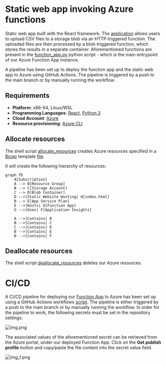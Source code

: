 # Static web app invoking Azure functions

Static web app built with the React framework. The [application](client/src/App.js) allows users to upload CSV files to a storage blob via an HTTP-triggered function.
The uploaded files are then processed by a blob-triggered function, which stores the results in a separate container. Aforementioned functions
are present in the [function_app.py](hvalfangst_function/function_app.py) python script - which is the main entrypoint of our Azure Function App instance.

A pipeline has been set up to deploy the function app and the static web app to Azure using GitHub Actions. The pipeline is triggered by a push to the main branch or by manually running the workflow.



## Requirements

- **Platform**: x86-64, Linux/WSL
- **Programming Languages**: [React](https://reactjs.org/docs/getting-started.html), [Python 3](https://www.python.org/downloads/)
- **Cloud Account**: [Azure](https://azure.microsoft.com/en-us/pricing/purchase-options/azure-account)
- **Resource provisioning**: [Azure CLI](https://learn.microsoft.com/en-us/cli/azure/)


## Allocate resources

The shell script [allocate_resources](infra/allocate_resources.sh) creates Azure resources specified in a
[Bicep](https://learn.microsoft.com/en-us/azure/azure-resource-manager/bicep/overview?tabs=bicep) template [file](infra/main.bicep).

It will create the following hierarchy of resources:

```mermaid
graph TD
    A[Subscription]
    A --> B[Resource Group]
    B --> C[Storage Account]
    C --> D[Blob Container]
    D -->|Static Website Hosting| H[index.html]
    B --> E[App Service Plan]
    E -->|Hosts| G[Function App]
    G -->|Uses| F[Application Insights]

    A -->|Contains| B
    B -->|Contains| C
    C -->|Contains| D
    B -->|Contains| E
    B -->|Contains| F
```

## Deallocate resources

The shell script [deallocate_resources](infra/deallocate_resources.sh) deletes our Azure resources.

# CI/CD

A CI/CD pipeline for deploying our [Function App](hvalfangst_function/function_app.py) to Azure has been set up using a GitHub Actions workflows [script](.github/workflows/deploy_to_azure.yml). The pipeline is either triggered by a push to the main branch or by manually running the workflow. 
In order for the pipeline to work, the following secrets must be set in the repository settings:

![img.png](img.png)

The associated values of the aforementioned secret can be retrieved from the Azure portal, under our deployed Function App.
Click on the **Get publish profile** button and copy/paste the file content into the secret value field.

![img_1.png](img_1.png)


